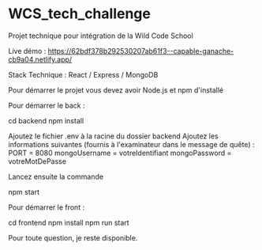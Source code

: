 # WCS_tech_challenge

Projet technique pour intégration de la Wild Code School

Live démo :
https://62bdf378b292530207ab61f3--capable-ganache-cb9a04.netlify.app/

Stack Technique :
React / Express / MongoDB

Pour démarrer le projet vous devez avoir Node.js et npm d'installé

Pour démarrer le back :

cd backend
npm install

Ajoutez le fichier .env à la racine du dossier backend
Ajoutez les informations suivantes (fournis à l'examinateur dans le message de quête) :
PORT = 8080
mongoUsername = votreIdentifiant
mongoPassword = votreMotDePasse

Lancez ensuite la commande

npm start

Pour démarrer le front :

cd frontend
npm install
npm run start

Pour toute question, je reste disponible.
